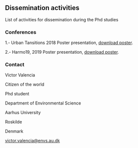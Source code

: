 ## Dissemination activities

List of activities for dissemination during the Phd studies

### Conferences

1.- Urban Tansitions 2018
    Poster presentation, [download poster](https://github.com/vhva1976/conferences/blob/master/poster_VictorValencia_web.pdf).

2.- Harmo19, 2019
    Poster presentation, [download poster](https://github.com/vhva1976/conferences/blob/master/poster_VictorValencia_web.pdf).
    
### Contact

Victor Valencia

Citizen of the world

Phd student

Department of Environmental Science

Aarhus University

Roskilde

Denmark

victor.valencia@envs.au.dk
